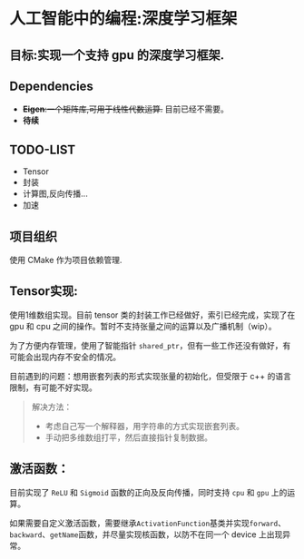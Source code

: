 # 人工智能中的编程:深度学习框架
## 目标:实现一个支持 gpu 的深度学习框架.
## Dependencies
- ~~**Eigen**:一个矩阵库,可用于线性代数运算.~~ 目前已经不需要。
- **待续**
## TODO-LIST
- Tensor
- 封装
- 计算图,反向传播...
- 加速

## 项目组织
使用 CMake 作为项目依赖管理.

## Tensor实现:
使用1维数组实现。目前 tensor 类的封装工作已经做好，索引已经完成，实现了在 gpu 和 cpu 之间的操作。暂时不支持张量之间的运算以及广播机制（wip）。

为了方便内存管理，使用了智能指针 `shared_ptr`，但有一些工作还没有做好，有可能会出现内存不安全的情况。

目前遇到的问题：想用嵌套列表的形式实现张量的初始化，但受限于 c++ 的语言限制，有可能不好实现。
> 解决方法：
> - 考虑自己写一个解释器，用字符串的方式实现嵌套列表。
> - 手动把多维数组打平，然后直接指针复制数据。

## 激活函数：
目前实现了 `ReLU` 和 `Sigmoid` 函数的正向及反向传播，同时支持 `cpu` 和 `gpu` 上的运算。

如果需要自定义激活函数，需要继承`ActivationFunction`基类并实现`forward`、`backward`、`getName`函数，并尽量实现核函数，以防不在同一个 device 上出现异常。
